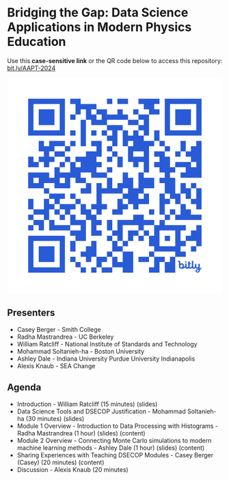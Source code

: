 # Bridging the Gap: Data Science Applications in Modern Physics Education

Use this **case-sensitive link** or the QR code below to access this repository: [bit.ly/AAPT-2024](https://bit.ly/AAPT-2024)

![Repo QR Code](images/bit.ly_AAPT-2024.jpeg)

## Presenters

* Casey Berger - Smith College
* Radha Mastrandrea - UC Berkeley
* William Ratcliff - National Institute of Standards and Technology
* Mohammad Soltanieh-ha - Boston University
* Ashley Dale - Indiana University Purdue University Indianapolis
* Alexis Knaub - SEA Change

## Agenda

* Introduction - William Ratcliff (15 minutes) (slides)
* Data Science Tools and DSECOP Justification - Mohammad Soltanieh-ha (30 minutes) (slides)
* Module 1 Overview - Introduction to Data Processing with Histograms - Radha Mastrandrea (1 hour) (slides) (content)
* Module 2 Overview - Connecting Monte Carlo simulations to modern machine learning methods - Ashley Dale (1 hour) (slides) (content)
* Sharing Experiences with Teaching DSECOP Modules - Casey Berger (Casey) (20 minutes) (content)
* Discussion - Alexis Knaub (20 minutes)
